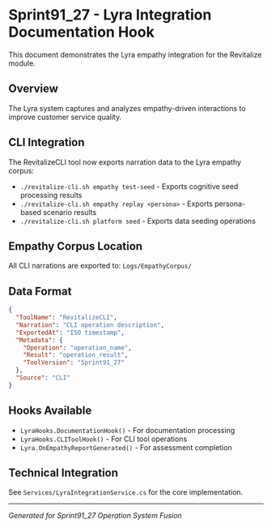 # Sprint91_27 - Lyra Integration Documentation Hook

This document demonstrates the Lyra empathy integration for the Revitalize module.

## Overview

The Lyra system captures and analyzes empathy-driven interactions to improve customer service quality.

## CLI Integration

The RevitalizeCLI tool now exports narration data to the Lyra empathy corpus:

- `./revitalize-cli.sh empathy test-seed` - Exports cognitive seed processing results
- `./revitalize-cli.sh empathy replay <persona>` - Exports persona-based scenario results  
- `./revitalize-cli.sh platform seed` - Exports data seeding operations

## Empathy Corpus Location

All CLI narrations are exported to: `Logs/EmpathyCorpus/`

## Data Format

```json
{
  "ToolName": "RevitalizeCLI",
  "Narration": "CLI operation description",
  "ExportedAt": "ISO timestamp",
  "Metadata": {
    "Operation": "operation_name",
    "Result": "operation_result",
    "ToolVersion": "Sprint91_27"
  },
  "Source": "CLI"
}
```

## Hooks Available

- `LyraHooks.DocumentationHook()` - For documentation processing
- `LyraHooks.CLIToolHook()` - For CLI tool operations
- `Lyra.OnEmpathyReportGenerated()` - For assessment completion

## Technical Integration

See `Services/LyraIntegrationService.cs` for the core implementation.

---
*Generated for Sprint91_27 Operation System Fusion*